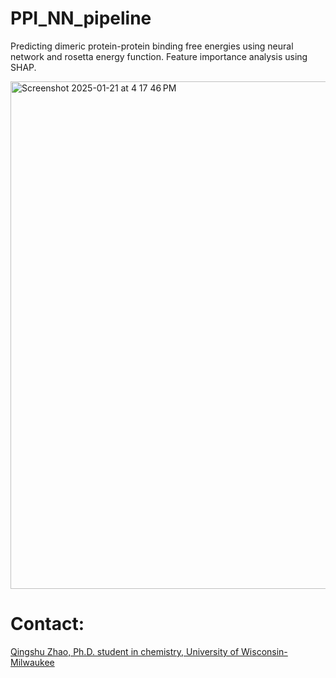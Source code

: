 # PPI_NN_pipeline
Predicting dimeric protein-protein binding free energies using neural network and rosetta energy function. Feature importance analysis using SHAP.

<img width="812" alt="Screenshot 2025-01-21 at 4 17 46 PM" src="https://github.com/user-attachments/assets/702b0780-933f-489e-b29e-ab28276b78b6" />

# Contact: 
[Qingshu Zhao, Ph.D. student in chemistry, University of Wisconsin- Milwaukee](mailto:qingshu@uwm.edu)
